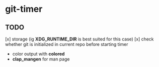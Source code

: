 # git-timer

## TODO

[x] storage (ig **XDG_RUNTIME_DIR** is best suited for this case)
[x] check whether git is initialized in current repo before starting timer
- color output with **colored**
- **clap_mangen** for man page
